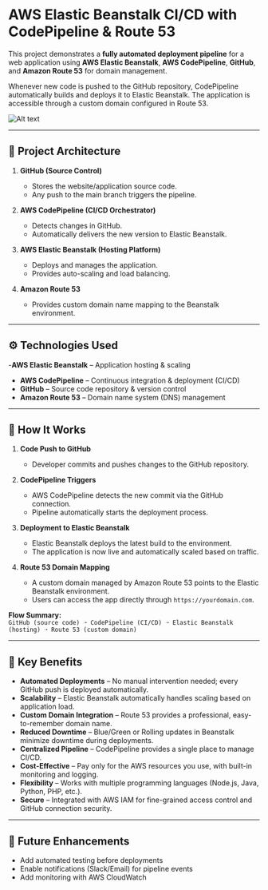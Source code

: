 # AWS Elastic Beanstalk CI/CD with CodePipeline & Route 53

This project demonstrates a **fully automated deployment pipeline** for a web application using **AWS Elastic Beanstalk**, **AWS CodePipeline**, **GitHub**, and **Amazon Route 53** for domain management.  

Whenever new code is pushed to the GitHub repository, CodePipeline automatically builds and deploys it to Elastic Beanstalk. The application is accessible through a custom domain configured in Route 53.


![Alt text](https://github.com/Sharan-Birajdar/Code2Cloud/blob/main/Doc/Images/architecture%20diagram.png?raw=true)

---

## 🔧 Project Architecture

1. **GitHub (Source Control)**
   - Stores the website/application source code.
   - Any push to the main branch triggers the pipeline.

2. **AWS CodePipeline (CI/CD Orchestrator)**
   - Detects changes in GitHub.
   - Automatically delivers the new version to Elastic Beanstalk.

3. **AWS Elastic Beanstalk (Hosting Platform)**
   - Deploys and manages the application.
   - Provides auto-scaling and load balancing.
  
4. **Amazon Route 53** 
   - Provides custom domain name mapping to the Beanstalk environment. 

---

## ⚙️ Technologies Used

-**AWS Elastic Beanstalk** – Application hosting & scaling  
- **AWS CodePipeline** – Continuous integration & deployment (CI/CD)  
- **GitHub** – Source code repository & version control  
- **Amazon Route 53** – Domain name system (DNS) management    

---

## 🚀 How It Works

1. **Code Push to GitHub**  
   - Developer commits and pushes changes to the GitHub repository.  

2. **CodePipeline Triggers**  
   - AWS CodePipeline detects the new commit via the GitHub connection.  
   - Pipeline automatically starts the deployment process.   

3. **Deployment to Elastic Beanstalk**  
   - Elastic Beanstalk deploys the latest build to the environment.  
   - The application is now live and automatically scaled based on traffic.  

4. **Route 53 Domain Mapping**  
   - A custom domain managed by Amazon Route 53 points to the Elastic Beanstalk environment.  
   - Users can access the app directly through `https://yourdomain.com`.  

**Flow Summary:**  
`GitHub (source code) ➝ CodePipeline (CI/CD) ➝ Elastic Beanstalk (hosting) ➝ Route 53 (custom domain)`  
 
---

## 🔑 Key Benefits

- **Automated Deployments** – No manual intervention needed; every GitHub push is deployed automatically.  
- **Scalability** – Elastic Beanstalk automatically handles scaling based on application load.  
- **Custom Domain Integration** – Route 53 provides a professional, easy-to-remember domain name.  
- **Reduced Downtime** – Blue/Green or Rolling updates in Beanstalk minimize downtime during deployments.  
- **Centralized Pipeline** – CodePipeline provides a single place to manage CI/CD.  
- **Cost-Effective** – Pay only for the AWS resources you use, with built-in monitoring and logging.  
- **Flexibility** – Works with multiple programming languages (Node.js, Java, Python, PHP, etc.).  
- **Secure** – Integrated with AWS IAM for fine-grained access control and GitHub connection security.  
 

---

## 📝 Future Enhancements

- Add automated testing before deployments  
- Enable notifications (Slack/Email) for pipeline events  
- Add monitoring with AWS CloudWatch  


